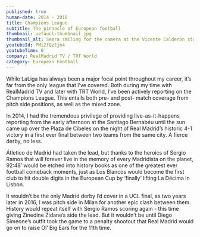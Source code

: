 ```yaml
---
published: true
human-date: 2014 - 2018
title: Champions League
subtitle: The pinnacle of European football
thumbnail: uefaucl-thumbnail.jpg
thumbnail_alt: Semra smiling for the camera at the Vicente Calderón stadium from the press box ahead of an Atlético de Madrid Champions League game
youtubeId: PMi2fQztjn4
youtubeTime: 0
company: RealMadrid TV / TRT World
category: European Football
---
```

While LaLiga has always been a major focal point throughout my career, it’s far from the only league that I’ve covered. Both during my time with RealMadrid TV and later with TRT World, I’ve been actively reporting on the Champions League. This entails both pre- and post- match coverage from pitch side positions, as well as the mixed zone.

In 2014, I had the tremendous privilege of providing live-as-it-happens reporting from the early afternoon at the Santiago Bernabéu until the sun came up over the Plaza de Cibeles on the night of Real Madrid’s historic 4-1 victory in a first ever final between two teams from the same city. A fierce derby, no less.

Átletico de Madrid had taken the lead, but thanks to the heroics of Sergio Ramos that will forever live in the memory of every Madridista on the planet, 92:48’ would be etched into history books as one of the greatest ever football comeback moments, just as Los Blancos would become the first club to hit double digits in the European Cup by ‘finally’ lifting La Décima in Lisbon.

It wouldn’t be the only Madrid derby I’d cover in a UCL final, as two years later in 2016, I was pitch side in Milan for another epic clash between them. History would repeat itself with Sergio Ramos scoring again - this time giving Zinedine Zidane’s side the lead. But it wouldn’t be until Diego Simeone’s outfit took the game to a penalty shootout that Real Madrid would go on to raise Ol’ Big Ears for the 11th time.

